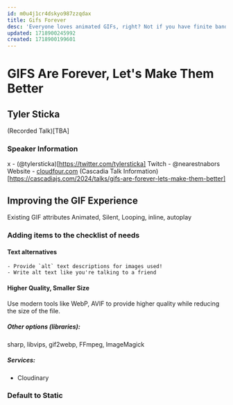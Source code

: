 ```yaml
---
id: m0u4j1cr4dskyo987zzqdax
title: Gifs Forever
desc: 'Everyone loves animated GIFs, right? Not if you have finite bandwidth, a shaky network connection or motion sensitivity! But fear not… modern browsers make it easier than ever to level up our GIF game!'
updated: 1718900245992
created: 1718900199601
---
```


# GIFS Are Forever, Let's Make Them Better
## Tyler Sticka
(Recorded Talk)[TBA]


### Speaker Information
x - (@tylersticka)[https://twitter.com/tylersticka]
Twitch - @nearestnabors
Website - [cloudfour.com](https://cloudfour.com/) 
(Cascadia Talk Information)[https://cascadiajs.com/2024/talks/gifs-are-forever-lets-make-them-better]


## Improving the GIF Experience
Existing GIF attributes
Animated, Silent, Looping, inline, autoplay
### Adding items to the checklist of needs
#### Text alternatives
    - Provide `alt` text descriptions for images used!
    - Write alt text like you're talking to a friend 

#### Higher Quality, Smaller Size
Use modern tools like WebP, AVIF to provide higher quality while reducing the size of the file.

##### Other options (libraries): 
sharp, libvips, gif2webp, FFmpeg, lmageMagick 

##### Services:
- Cloudinary


### Default to Static